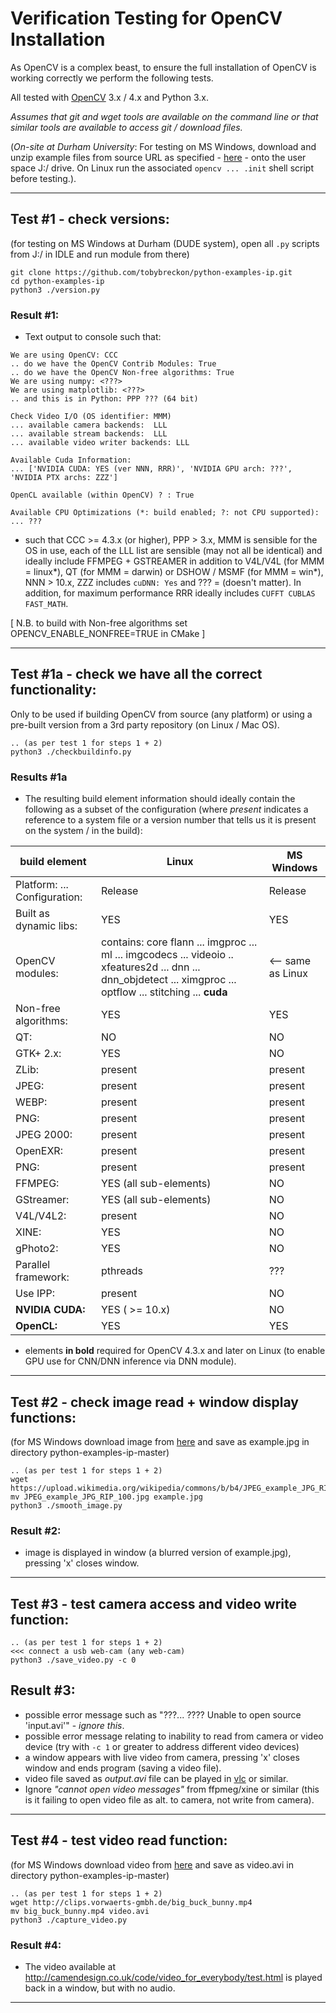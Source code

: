 # Verification Testing for OpenCV Installation

As OpenCV is a complex beast, to ensure the full installation of OpenCV is working correctly we perform the following tests.

All tested with [OpenCV](http://www.opencv.org) 3.x / 4.x and Python 3.x.

_Assumes that git and wget tools are available on the command line or that similar tools are available to access git / download files._

(_On-site at Durham University_: For testing on MS Windows, download and unzip example files from source URL as specified - [here](https://github.com/tobybreckon/python-examples-ip.git) - onto the user space J:/ drive. On Linux run the associated ``opencv ... .init`` shell script before testing.).

---

## Test #1 - check versions:

(for testing on MS Windows at Durham (DUDE system), open all ```.py``` scripts from J:/ in IDLE and run module from there)

```
git clone https://github.com/tobybreckon/python-examples-ip.git
cd python-examples-ip
python3 ./version.py
```
### Result #1:

- Text output to console such that:

```
We are using OpenCV: CCC
.. do we have the OpenCV Contrib Modules: True
.. do we have the OpenCV Non-free algorithms: True
We are using numpy: <???>
We are using matplotlib: <???>
.. and this is in Python: PPP ??? (64 bit)

Check Video I/O (OS identifier: MMM)
... available camera backends:  LLL
... available stream backends:  LLL
... available video writer backends: LLL

Available Cuda Information:
... ['NVIDIA CUDA: YES (ver NNN, RRR)', 'NVIDIA GPU arch: ???', 'NVIDIA PTX archs: ZZZ']

OpenCL available (within OpenCV) ? : True

Available CPU Optimizations (*: build enabled; ?: not CPU supported):
... ???

```
- such that CCC >= 4.3.x (or higher), PPP > 3.x, MMM is sensible for the OS in use, each of the LLL list are sensible (may not all be identical) and ideally include FFMPEG + GSTREAMER in addition to V4L/V4L (for MMM = linux*), QT (for MMM = darwin) or DSHOW / MSMF (for MMM = win*), NNN > 10.x, ZZZ includes ``cuDNN: Yes`` and ??? = (doesn't matter). In addition, for maximum performance RRR ideally includes ``CUFFT CUBLAS FAST_MATH``.

[ N.B. to build with Non-free algorithms set OPENCV_ENABLE_NONFREE=TRUE in CMake ]

---

## Test #1a - check we have all the correct functionality:

Only to be used if building OpenCV from source (any platform) or using a pre-built version from a 3rd party repository (on Linux / Mac OS).

```
.. (as per test 1 for steps 1 + 2)
python3 ./checkbuildinfo.py
```
### Results #1a

- The resulting build element information should ideally contain the following as a subset of the configuration (where _present_ indicates a reference to a system file or a version number that tells us it is present on the system / in the build):

| build element                       | Linux | MS Windows |
|------------------------------------ | ----- | --------|
| Platform: ... Configuration:        |Release|Release|
| Built as dynamic libs:             | YES | YES |
| OpenCV modules: | contains: core flann ... imgproc ... ml ... imgcodecs ... videoio .. xfeatures2d ... dnn ... dnn_objdetect ... ximgproc ... optflow ... stitching ... **cuda** | <-- same as Linux|
|    Non-free algorithms:  | YES | YES |
| QT:                          | NO | NO |
|    GTK+ 2.x:                 |   YES | NO |
|    ZLib:                     |   present |   present |
|    JPEG:                     |   present |   present |
|    WEBP:                     |   present |   present |
|    PNG:                     |   present |   present |
|    JPEG 2000:                     |   present |   present |
|    OpenEXR:                     |   present |   present |
|    PNG:                     |   present |   present |
|   FFMPEG:                   |   YES (all sub-elements)| NO |
|   GStreamer:                   |   YES (all sub-elements)| NO |
|  V4L/V4L2:                  |   present | NO |
|    XINE:                   |    YES | NO |
|    gPhoto2:                 |   YES | NO |
| Parallel framework:         |   pthreads | ??? |
| Use IPP:                    | present | NO |
| **NVIDIA CUDA:**              |   YES ( >= 10.x) | NO |
| **OpenCL:**                   |   YES |  YES |

- elements **in bold** required for OpenCV 4.3.x and later on Linux (to enable GPU use for CNN/DNN inference via DNN module).

---

## Test #2 - check image read + window display functions:

(for MS Windows download image from [here](https://upload.wikimedia.org/wikipedia/commons/b/b4/JPEG_example_JPG_RIP_100.jpg) and save as example.jpg in directory python-examples-ip-master)

```
.. (as per test 1 for steps 1 + 2)
wget https://upload.wikimedia.org/wikipedia/commons/b/b4/JPEG_example_JPG_RIP_100.jpg
mv JPEG_example_JPG_RIP_100.jpg example.jpg
python3 ./smooth_image.py
```

### Result #2:
- image is displayed in window (a blurred version of example.jpg),
pressing 'x' closes window.

---

## Test #3 - test camera access and video write function:

```
.. (as per test 1 for steps 1 + 2)
<<< connect a usb web-cam (any web-cam)
python3 ./save_video.py -c 0
```

## Result #3:
- possible error message such as "???... ???? Unable to open source 'input.avi'" - _ignore this_.
- possible error message relating to inability to read from camera or video device (try with ``-c 1`` or greater to address different video devices)
- a window appears with live video from camera, pressing 'x' closes window and ends program (saving a video file).
-  video file saved as _output.avi_ file can be played in [vlc](http://www.vlc.org) or similar.
- Ignore _"cannot open video messages"_ from ffpmeg/xine or similar (this is it failing to open video file as alt. to camera, not write from camera).

---

## Test #4 - test video read function:

(for MS Windows download video from [here](http://clips.vorwaerts-gmbh.de/big_buck_bunny.mp4) and save as video.avi in directory python-examples-ip-master)

```
.. (as per test 1 for steps 1 + 2)
wget http://clips.vorwaerts-gmbh.de/big_buck_bunny.mp4
mv big_buck_bunny.mp4 video.avi
python3 ./capture_video.py
```

### Result #4:

- The video available at
http://camendesign.co.uk/code/video_for_everybody/test.html is played
back in a window, but with no audio.

---
